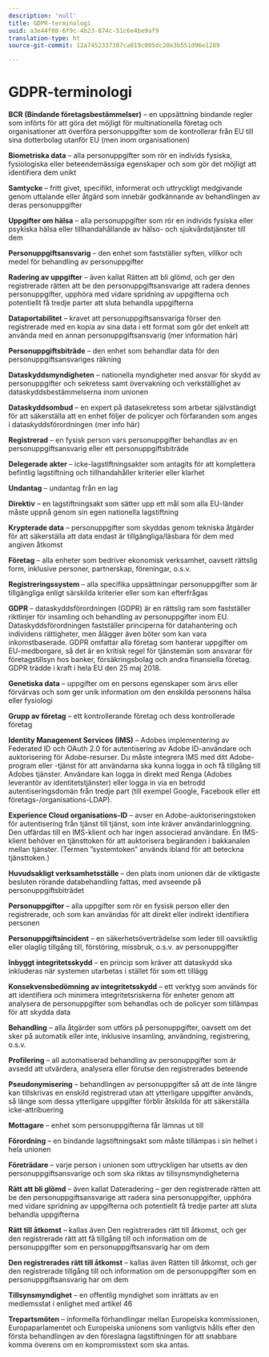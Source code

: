 ```yaml
---
description: 'null'
title: GDPR-terminologi
uuid: a3e44f08-6f9c-4b23-874c-51c6e4be9af9
translation-type: ht
source-git-commit: 12a7452337307ca019c005dc20e3b551d96e1289

---
```



# GDPR-terminologi

**BCR (Bindande företagsbestämmelser)** – en uppsättning bindande regler som införts för att göra det möjligt för multinationella företag och organisationer att överföra personuppgifter som de kontrollerar från EU till sina dotterbolag utanför EU (men inom organisationen)

**Biometriska data** – alla personuppgifter som rör en individs fysiska, fysiologiska eller beteendemässiga egenskaper och som gör det möjligt att identifiera dem unikt

**Samtycke** – fritt givet, specifikt, informerat och uttryckligt medgivande genom uttalande eller åtgärd som innebär godkännande av behandlingen av deras personuppgifter

**Uppgifter om hälsa** – alla personuppgifter som rör en individs fysiska eller psykiska hälsa eller tillhandahållande av hälso- och sjukvårdstjänster till dem

**Personuppgiftsansvarig** – den enhet som fastställer syften, villkor och medel för behandling av personuppgifter

**Radering av uppgifter** – även kallat Rätten att bli glömd, och ger den registrerade rätten att be den personuppgiftsansvarige att radera dennes personuppgifter, upphöra med vidare spridning av uppgifterna och potentiellt få tredje parter att sluta behandla uppgifterna

**Dataportabilitet** – kravet att personuppgiftsansvariga förser den registrerade med en kopia av sina data i ett format som gör det enkelt att använda med en annan personuppgiftsansvarig (mer information här)

**Personuppgiftsbiträde** – den enhet som behandlar data för den personuppgiftsansvariges räkning

**Dataskyddsmyndigheten** – nationella myndigheter med ansvar för skydd av personuppgifter och sekretess samt övervakning och verkställighet av dataskyddsbestämmelserna inom unionen

**Dataskyddsombud** – en expert på datasekretess som arbetar självständigt för att säkerställa att en enhet följer de policyer och förfaranden som anges i dataskyddsförordningen (mer info här)

**Registrerad** – en fysisk person vars personuppgifter behandlas av en personuppgiftsansvarig eller ett personuppgiftsbiträde

**Delegerade akter** – icke-lagstiftningsakter som antagits för att komplettera befintlig lagstiftning och tillhandahåller kriterier eller klarhet

**Undantag** – undantag från en lag

**Direktiv** – en lagstiftningsakt som sätter upp ett mål som alla EU-länder måste uppnå genom sin egen nationella lagstiftning

**Krypterade data** – personuppgifter som skyddas genom tekniska åtgärder för att säkerställa att data endast är tillgängliga/läsbara för dem med angiven åtkomst

**Företag** – alla enheter som bedriver ekonomisk verksamhet, oavsett rättslig form, inklusive personer, partnerskap, föreningar, o.s.v.

**Registreringssystem** – alla specifika uppsättningar personuppgifter som är tillgängliga enligt särskilda kriterier eller som kan efterfrågas

**GDPR** – dataskyddsförordningen (GDPR) är en rättslig ram som fastställer riktlinjer för insamling och behandling av personuppgifter inom EU. Dataskyddsförordningen fastställer principerna för datahantering och individens rättigheter, men ålägger även böter som kan vara inkomstbaserade. GDPR omfattar alla företag som hanterar uppgifter om EU-medborgare, så det är en kritisk regel för tjänstemän som ansvarar för företagstillsyn hos banker, försäkringsbolag och andra finansiella företag. GDPR trädde i kraft i hela EU den 25 maj 2018.

**Genetiska data** – uppgifter om en persons egenskaper som ärvs eller förvärvas och som ger unik information om den enskilda personens hälsa eller fysiologi

**Grupp av företag** – ett kontrollerande företag och dess kontrollerade företag

**Identity Management Services (IMS)** – Adobes implementering av Federated ID och OAuth 2.0 för autentisering av Adobe ID-användare och auktorisering för Adobe-resurser. Du måste integrera IMS med ditt Adobe-program eller -tjänst för att användarna ska kunna logga in och få tillgång till Adobes tjänster. Användare kan logga in direkt med Renga (Adobes leverantör av identitetstjänster) eller logga in via en betrodd autentiseringsdomän från tredje part (till exempel Google, Facebook eller ett företags-/organisations-LDAP).

**Experience Cloud organisations-ID** – avser en Adobe-auktoriseringstoken för autentisering från tjänst till tjänst, som inte kräver användarinloggning. Den utfärdas till en IMS-klient och har ingen associerad användare. En IMS-klient behöver en tjänsttoken för att auktorisera begäranden i bakkanalen mellan tjänster. (Termen ”systemtoken” används ibland för att beteckna tjänsttoken.)

**Huvudsakligt verksamhetsställe** – den plats inom unionen där de viktigaste besluten rörande databehandling fattas, med avseende på personuppgiftsbiträdet

**Personuppgifter** – alla uppgifter som rör en fysisk person eller den registrerade, och som kan användas för att direkt eller indirekt identifiera personen

**Personuppgiftsincident** – en säkerhetsöverträdelse som leder till oavsiktlig eller olaglig tillgång till, förstöring, missbruk, o.s.v. av personuppgifter

**Inbyggt integritetsskydd** – en princip som kräver att dataskydd ska inkluderas när systemen utarbetas i stället för som ett tillägg

**Konsekvensbedömning av integritetsskydd** – ett verktyg som används för att identifiera och minimera integritetsriskerna för enheter genom att analysera de personuppgifter som behandlas och de policyer som tillämpas för att skydda data

**Behandling** – alla åtgärder som utförs på personuppgifter, oavsett om det sker på automatik eller inte, inklusive insamling, användning, registrering, o.s.v.

**Profilering** – all automatiserad behandling av personuppgifter som är avsedd att utvärdera, analysera eller förutse den registrerades beteende

**Pseudonymisering** – behandlingen av personuppgifter så att de inte längre kan tillskrivas en enskild registrerad utan att ytterligare uppgifter används, så länge som dessa ytterligare uppgifter förblir åtskilda för att säkerställa icke-attribuering

**Mottagare** – enhet som personuppgifterna får lämnas ut till

**Förordning** – en bindande lagstiftningsakt som måste tillämpas i sin helhet i hela unionen

**Företrädare** – varje person i unionen som uttryckligen har utsetts av den personuppgiftsansvarige och som ska riktas av tillsynsmyndigheterna

**Rätt att bli glömd** – även kallat Dateradering – ger den registrerade rätten att be den personuppgiftsansvarige att radera sina personuppgifter, upphöra med vidare spridning av uppgifterna och potentiellt få tredje parter att sluta behandla uppgifterna

**Rätt till åtkomst** – kallas även Den registrerades rätt till åtkomst, och ger den registrerade rätt att få tillgång till och information om de personuppgifter som en personuppgiftsansvarig har om dem

**Den registrerades rätt till åtkomst** – kallas även Rätten till åtkomst, och ger den registrerade tillgång till och information om de personuppgifter som en personuppgiftsansvarig har om dem

**Tillsynsmyndighet** – en offentlig myndighet som inrättats av en medlemsstat i enlighet med artikel 46

**Trepartsmöten** – informella förhandlingar mellan Europeiska kommissionen, Europaparlamentet och Europeiska unionens som vanligtvis hålls efter den första behandlingen av den föreslagna lagstiftningen för att snabbare komma överens om en kompromisstext som ska antas.
